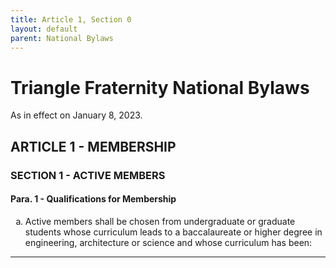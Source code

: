 ```yaml
---
title: Article 1, Section 0
layout: default
parent: National Bylaws
---
```


<style type="text/css">
    ol { list-style-type: lower-alpha; }
</style>

# Triangle Fraternity National Bylaws

As in effect on January 8, 2023.

## ARTICLE 1 - MEMBERSHIP

### SECTION 1 - ACTIVE MEMBERS

#### Para. 1 - Qualifications for Membership

<ol type="a">
<li>Active members shall be chosen from undergraduate or graduate
students whose curriculum leads to a baccalaureate or higher
degree in engineering, architecture or  science and whose
curriculum has been:</li>
</ol>

----
